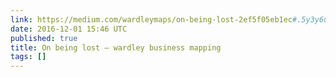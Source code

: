 ```yaml
---
link: https://medium.com/wardleymaps/on-being-lost-2ef5f05eb1ec#.5y3y6u94s
date: 2016-12-01 15:46 UTC
published: true
title: On being lost – wardley business mapping
tags: []
---
```



